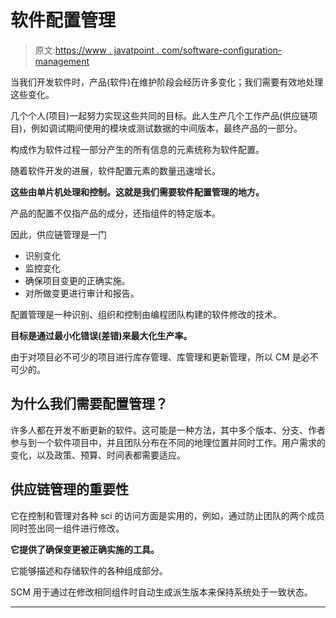 # 软件配置管理

> 原文:[https://www . javatpoint . com/software-configuration-management](https://www.javatpoint.com/software-configuration-management)

当我们开发软件时，产品(软件)在维护阶段会经历许多变化；我们需要有效地处理这些变化。

几个个人(项目)一起努力实现这些共同的目标。此人生产几个工作产品(供应链项目)，例如调试期间使用的模块或测试数据的中间版本，最终产品的一部分。

构成作为软件过程一部分产生的所有信息的元素统称为软件配置。

随着软件开发的进展，软件配置元素的数量迅速增长。

**这些由单片机处理和控制。这就是我们需要软件配置管理的地方。**

产品的配置不仅指产品的成分，还指组件的特定版本。

因此，供应链管理是一门

*   识别变化
*   监控变化
*   确保项目变更的正确实施。
*   对所做变更进行审计和报告。

配置管理是一种识别、组织和控制由编程团队构建的软件修改的技术。

**目标是通过最小化错误(差错)来最大化生产率。**

由于对项目必不可少的项目进行库存管理、库管理和更新管理，所以 CM 是必不可少的。

## 为什么我们需要配置管理？

许多人都在开发不断更新的软件。这可能是一种方法，其中多个版本、分支、作者参与到一个软件项目中，并且团队分布在不同的地理位置并同时工作。用户需求的变化，以及政策、预算、时间表都需要适应。

## 供应链管理的重要性

它在控制和管理对各种 sci 的访问方面是实用的，例如，通过防止团队的两个成员同时签出同一组件进行修改。

**它提供了确保变更被正确实施的工具。**

它能够描述和存储软件的各种组成部分。

SCM 用于通过在修改相同组件时自动生成派生版本来保持系统处于一致状态。

* * *